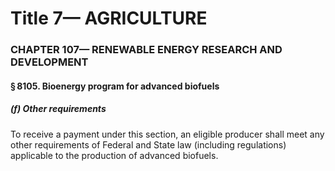 
# Title 7— AGRICULTURE
### CHAPTER 107— RENEWABLE ENERGY RESEARCH AND DEVELOPMENT
#### § 8105. Bioenergy program for advanced biofuels
##### (f) Other requirements

To receive a payment under this section, an eligible producer shall meet any other requirements of Federal and State law (including regulations) applicable to the production of advanced biofuels.
